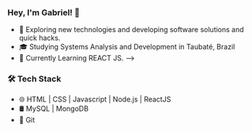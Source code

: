 ### Hey, I'm Gabriel! 👋

- 🤔 Exploring new technologies and developing software solutions and quick hacks.
- 🎓 Studying Systems Analysis and Development in Taubaté, Brazil
- 🌱 Currently Learning REACT JS.
-->
### 🛠 Tech Stack 
  
- 🌐   HTML | CSS | Javascript | Node.js | ReactJS
- 🛢   MySQL | MongoDB
- 🔧  Git 
